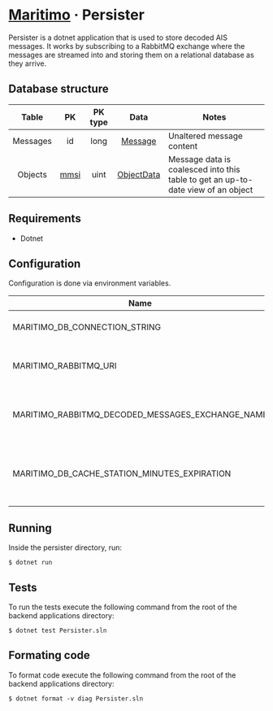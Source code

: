 # [Maritimo](https://maritimo.digital/) &middot; Persister

Persister is a dotnet application that is used to store decoded AIS messages. It works by subscribing to a RabbitMQ exchange where the messages are streamed into and storing them on a relational database as they arrive.

## Database structure

|  Table   |                                   PK                                   | PK type |                    Data                     | Notes                                                                            |
| :------: | :--------------------------------------------------------------------: | :-----: | :-----------------------------------------: | -------------------------------------------------------------------------------- |
| Messages |                                   id                                   |  long   |    [Message](../Database.Lib/Message.cs)    | Unaltered message content                                                        |
| Objects  | [mmsi](https://en.wikipedia.org/wiki/Maritime_Mobile_Service_Identity) |  uint   | [ObjectData](../Database.Lib/ObjectData.cs) | Message data is coalesced into this table to get an up-to-date view of an object |

## Requirements

- Dotnet

## Configuration

Configuration is done via environment variables.

| Name                                             | Description                                             |
| ------------------------------------------------ | ------------------------------------------------------- |
| MARITIMO_DB_CONNECTION_STRING                    | Database connection string                              |
| MARITIMO_RABBITMQ_URI                            | URI for the RabbitMQ broker instance                    |
| MARITIMO_RABBITMQ_DECODED_MESSAGES_EXCHANGE_NAME | Broker exchange name for decoded messages               |
| MARITIMO_DB_CACHE_STATION_MINUTES_EXPIRATION     | Minutes until expiration of a cache entry for a station |

## Running

Inside the persister directory, run:

    $ dotnet run

## Tests

To run the tests execute the following command from the root of the backend applications directory:

    $ dotnet test Persister.sln

## Formating code

To format code execute the following command from the root of the backend applications directory:

    $ dotnet format -v diag Persister.sln
